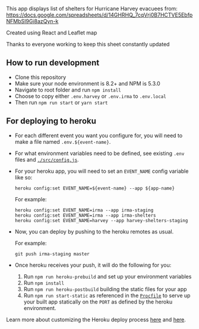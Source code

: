 This app displays list of shelters for Hurricane Harvey evacuees from: https://docs.google.com/spreadsheets/d/14GHRHQ_7cqVrj0B7HCTVE5EbfpNFMbSI9Gi8azQyn-k

Created using React and Leaflet map

Thanks to everyone working to keep this sheet constantly updated


## How to run development

* Clone this repository
* Make sure your node environment is 8.2+ and NPM is 5.3.0
* Navigate to root folder and run ```npm install```
* Choose to copy either `.env.harvey` or `.env.irma` to `.env.local`
* Then run ```npm run start``` or ```yarn start```


## For deploying to heroku

* For each different event you want you configure for, you will need to make a file named `.env.${event-name}`.
* For what environment variables need to be defined, see existing `.env` files and [`./src/config.js`](./src/config.js).
* For your heroku app, you will need to set an `EVENT_NAME` config variable like so:

  ```
  heroku config:set EVENT_NAME=${event-name} --app ${app-name}
  ```

  For example:

  ```
  heroku config:set EVENT_NAME=irma --app irma-staging
  heroku config:set EVENT_NAME=irma --app irma-shelters
  heroku config:set EVENT_NAME=harvey --app harvey-shelters-staging
  ```
* Now, you can deploy by pushing to the heroku remotes as usual.

  For example:

  ```
  git push irma-staging master
  ```

* Once heroku receives your push, it will do the following for you:

  1. Run `npm run heroku-prebuild` and set up your environment variables
  1. Run `npm install`
  1. Run `npm run heroku-postbuild` building the static files for your app
  1. Run `npm run start-static` as referenced in the [`Procfile`](./Procfile) to serve up your built app statically on the `PORT` as defined by the heroku environment.


Learn more about customizing the Heroku deploy process [here](https://devcenter.heroku.com/articles/nodejs-support#heroku-specific-build-steps) and [here](https://devcenter.heroku.com/articles/procfile).

